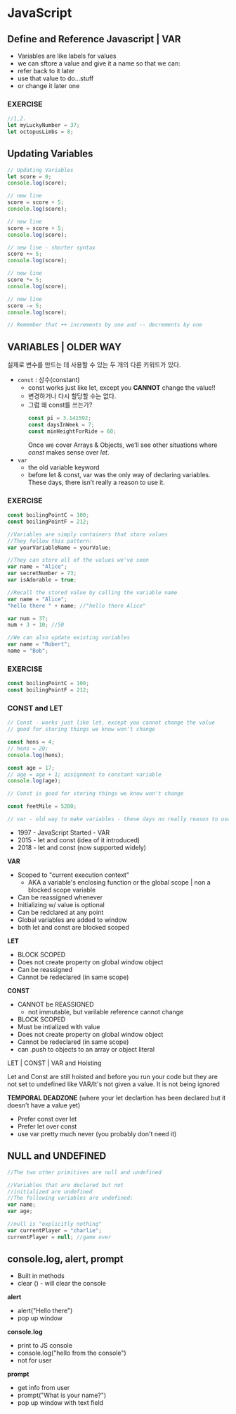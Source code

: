 # JavaScript

## Define and Reference Javascript | VAR

- Variables are like labels for values
- we can sftore a value and give it a name so that we can:
- refer back to it later
- use that value to do…stuff
- or change it later one

### EXERCISE

```jsx
//1,2.
let myLuckyNumber = 37;
let octopusLimbs = 8;
```

## Updating Variables

```jsx
// Updating Variables
let score = 0;
console.log(score);

// new line
score = score + 5;
console.log(score);

// new line
score = score + 5;
console.log(score);

// new line - shorter syntax
score += 5;
console.log(score);

// new line
score *= 5;
console.log(score);

// new line
score -= 5;
console.log(score);

// Remember that ++ increments by one and -- decrements by one
```

## VARIABLES | OLDER WAY

실제로 변수를 만드는 데 사용할 수 있는 두 개의 다른 키워드가 있다.

- `const` : 상수(constant)
  - const works just like let, except you **CANNOT** change the value!!
  - 변경하거나 다시 할당할 수는 없다.
  - 그럼 왜 const를 쓰는가?
    ```jsx
    const pi = 3.141592;
    const daysInWeek = 7;
    const minHeightForRide = 60;
    ```
    Once we cover Arrays & Objects, we’ll see other situations where _const_ makes sense over _let_.
- `var`
  - the old variable keyword
  - before let & const, var was the only way of declaring variables. These days, there isn’t really a reason to use it.

### EXERCISE

```jsx
const boilingPointC = 100;
const boilingPointF = 212;
```

```jsx
//Variables are simply containers that store values
//They follow this pattern:
var yourVariableName = yourValue;

//They can store all of the values we've seen
var name = "Alice";
var secretNumber = 73;
var isAdorable = true;

//Recall the stored value by calling the variable name
var name = "Alice";
"hello there " + name; //"hello there Alice"

var num = 37;
num + 3 + 10; //50

//We can also update existing variables
var name = "Robert";
name = "Bob";
```

### EXERCISE

```jsx
const boilingPointC = 100;
const boilingPointF = 212;
```

### CONST and LET

```jsx
// Const - works just like let, except you cannot change the value
// good for storing things we know won't change

const hens = 4;
// hens = 20;
console.log(hens);

const age = 17;
// age = age + 1; assignment to constant variable
console.log(age);

// Const is good for storing things we know won't change

const feetMile = 5280;

// var - old way to make variables - these days no really reason to use it
```

- 1997 - JavaScript Started - VAR
- 2015 - let and const (idea of it introduced)
- 2018 - let and const (now supported widely)

**VAR**

- Scoped to "current execution context"
  - AKA a variable's enclosing function or the global scope | non a blocked scope variable
- Can be reassigned whenever
- Initializing w/ value is optional
- Can be redclared at any point
- Global variables are added to window
- both let and const are blocked scoped

**LET**

- BLOCK SCOPED
- Does not create property on global window object
- Can be reassigned
- Cannot be redeclared (in same scope)

**CONST**

- CANNOT be REASSIGNED
  - not immutable, but varilable reference cannot change
- BLOCK SCOPED
- Must be intialized with value
- Does not create property on global window object
- Cannot be redeclared (in same scope)
- can .push to objects to an array or object literal

LET | CONST | VAR and Hoisting

Let and Const are still hoisted and before you run your code but they are not set to undefined like VAR/It's not given a value. It is not being ignored

**TEMPORAL DEADZONE** (where your let declartion has been declared but it doesn't have a value yet)

- Prefer const over let
- Prefer let over const
- use var pretty much never (you probably don't need it)

## NULL and UNDEFINED

```jsx
//The two other primitives are null and undefined

//Variables that are declared but not
//initialized are undefined
//The following variables are undefined:
var name;
var age;

//null is "explicitly nothing"
var currentPlayer = "charlie";
currentPlayer = null; //game over
```

## console.log, alert, prompt

- Built in methods
- clear () - will clear the console

**alert**

- alert("Hello there")
- pop up window

**console.log**

- print to JS console
- console.log("hello from the console")
- not for user

**prompt**

- get info from user
- prompt("What is your name?")
- pop up window with text field
